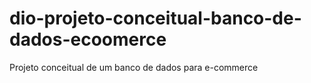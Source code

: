 # dio-projeto-conceitual-banco-de-dados-ecoomerce
Projeto conceitual de um banco de dados para e-commerce
